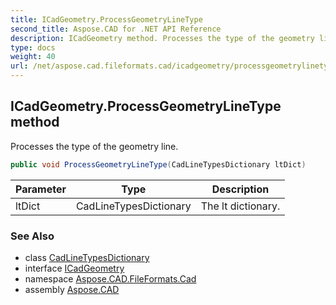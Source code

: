 ```yaml
---
title: ICadGeometry.ProcessGeometryLineType
second_title: Aspose.CAD for .NET API Reference
description: ICadGeometry method. Processes the type of the geometry line
type: docs
weight: 40
url: /net/aspose.cad.fileformats.cad/icadgeometry/processgeometrylinetype/
---
```

## ICadGeometry.ProcessGeometryLineType method

Processes the type of the geometry line.

```csharp
public void ProcessGeometryLineType(CadLineTypesDictionary ltDict)
```

| Parameter | Type | Description |
| --- | --- | --- |
| ltDict | CadLineTypesDictionary | The lt dictionary. |

### See Also

* class [CadLineTypesDictionary](../../cadlinetypesdictionary/)
* interface [ICadGeometry](../)
* namespace [Aspose.CAD.FileFormats.Cad](../../../aspose.cad.fileformats.cad/)
* assembly [Aspose.CAD](../../../)


